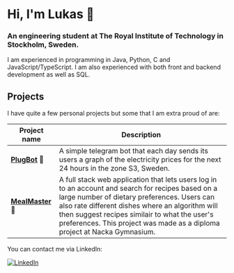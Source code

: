 # Hi, I'm Lukas 👋
### An engineering student at The Royal Institute of Technology in Stockholm, Sweden.

I am experienced in programming in Java, Python, C and JavaScript/TypeScript. I am also experienced with both front and backend development as well as SQL. 

## Projects
I have quite a few personal projects but some that I am extra proud of are:

| Project name                                                                       | Description                                                                                                                        |
|------------------------------------------------------------------------------------|------------------------------------------------------------------------------------------------------------------------------------|
| **[PlugBot](https://github.com/LukeyBit/PlugBot)** 🤖 | A simple telegram bot that each day sends its users a graph of the electricity prices for the next 24 hours in the zone S3, Sweden. |
| **[MealMaster](https://github.com/LukeyBit/Gyarb2023)** 🍕 | A full stack web application that lets users log in to an account and search for recipes based on a large number of dietary preferences. Users can also rate different dishes where an algorithm will then suggest recipes similair to what the user's preferences. This project was made as a diploma project at Nacka Gymnasium. |

You can contact me via LinkedIn:

[![LinkedIn](https://custom-icon-badges.demolab.com/badge/LinkedIn-0A66C2?logo=linkedin-white&logoColor=fff)](https://www.linkedin.com/in/e-l-o-andersson/)

